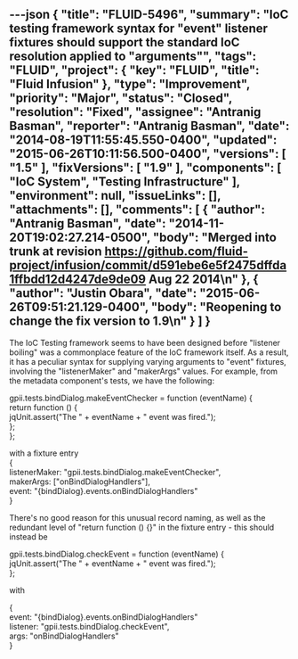 ---json
{
  "title": "FLUID-5496",
  "summary": "IoC testing framework syntax for \"event\" listener fixtures should support the standard IoC resolution applied to \"arguments\"",
  "tags": "FLUID",
  "project": {
    "key": "FLUID",
    "title": "Fluid Infusion"
  },
  "type": "Improvement",
  "priority": "Major",
  "status": "Closed",
  "resolution": "Fixed",
  "assignee": "Antranig Basman",
  "reporter": "Antranig Basman",
  "date": "2014-08-19T11:55:45.550-0400",
  "updated": "2015-06-26T10:11:56.500-0400",
  "versions": [
    "1.5"
  ],
  "fixVersions": [
    "1.9"
  ],
  "components": [
    "IoC System",
    "Testing Infrastructure"
  ],
  "environment": null,
  "issueLinks": [],
  "attachments": [],
  "comments": [
    {
      "author": "Antranig Basman",
      "date": "2014-11-20T19:02:27.214-0500",
      "body": "Merged into trunk at revision <https://github.com/fluid-project/infusion/commit/d591ebe6e5f2475dffda1ffbdd12d4247de9de09> Aug 22 2014\n"
    },
    {
      "author": "Justin Obara",
      "date": "2015-06-26T09:51:21.129-0400",
      "body": "Reopening to change the fix version to 1.9\n"
    }
  ]
}
---
The IoC Testing framework seems to have been designed before "listener boiling" was a commonplace feature of the IoC framework itself. As a result, it has a peculiar syntax for supplying varying arguments to "event" fixtures, involving the "listenerMaker" and "makerArgs" values. For example, from the metadata component's tests, we have the following:

gpii.tests.bindDialog.makeEventChecker = function (eventName) {\
return function () {\
jqUnit.assert("The " + eventName + " event was fired.");\
};\
};

with a fixture entry \
{\
listenerMaker: "gpii.tests.bindDialog.makeEventChecker",\
makerArgs: \["onBindDialogHandlers"],\
event: "{bindDialog}.events.onBindDialogHandlers"\
}

There's no good reason for this unusual record naming, as well as the redundant level of "return function () {}" in the fixture entry - this should instead be

gpii.tests.bindDialog.checkEvent = function (eventName) {\
jqUnit.assert("The " + eventName + " event was fired.");\
};

with

{\
event: "{bindDialog}.events.onBindDialogHandlers"\
listener: "gpii.tests.bindDialog.checkEvent",\
args: "onBindDialogHandlers"\
}

        